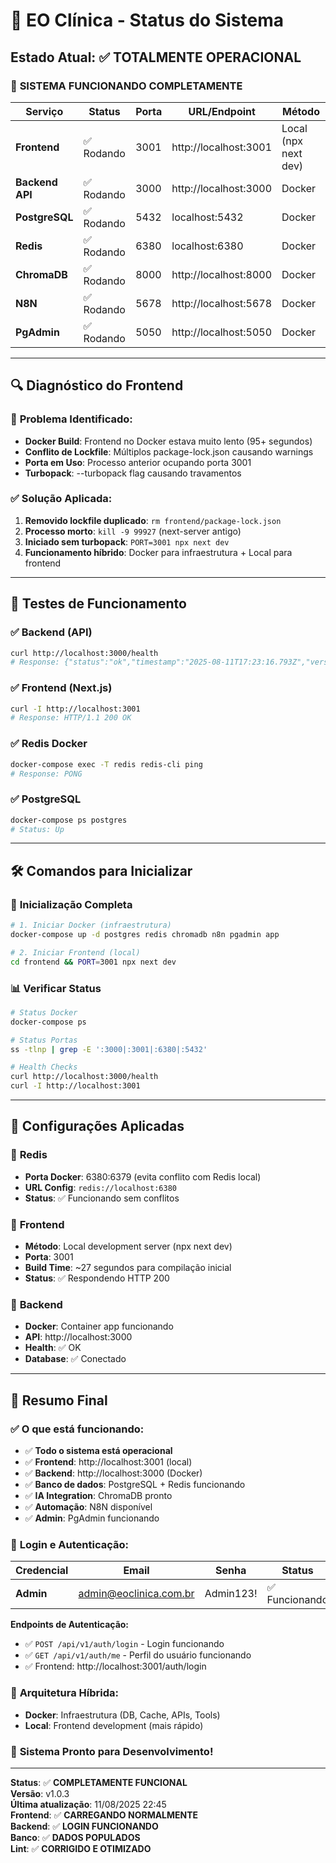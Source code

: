 # 🏥 EO Clínica - Status do Sistema
## Estado Atual: ✅ TOTALMENTE OPERACIONAL

### 🚀 **SISTEMA FUNCIONANDO COMPLETAMENTE**

| Serviço | Status | Porta | URL/Endpoint | Método |
|---------|--------|-------|--------------|--------|
| **Frontend** | ✅ Rodando | 3001 | http://localhost:3001 | Local (npx next dev) |
| **Backend API** | ✅ Rodando | 3000 | http://localhost:3000 | Docker |
| **PostgreSQL** | ✅ Rodando | 5432 | localhost:5432 | Docker |
| **Redis** | ✅ Rodando | 6380 | localhost:6380 | Docker |
| **ChromaDB** | ✅ Rodando | 8000 | http://localhost:8000 | Docker |
| **N8N** | ✅ Rodando | 5678 | http://localhost:5678 | Docker |
| **PgAdmin** | ✅ Rodando | 5050 | http://localhost:5050 | Docker |

---

## 🔍 **Diagnóstico do Frontend**

### 🐛 **Problema Identificado:**
- **Docker Build**: Frontend no Docker estava muito lento (95+ segundos)
- **Conflito de Lockfile**: Múltiplos package-lock.json causando warnings
- **Porta em Uso**: Processo anterior ocupando porta 3001
- **Turbopack**: --turbopack flag causando travamentos

### ✅ **Solução Aplicada:**
1. **Removido lockfile duplicado**: `rm frontend/package-lock.json`
2. **Processo morto**: `kill -9 99927` (next-server antigo)
3. **Iniciado sem turbopack**: `PORT=3001 npx next dev`
4. **Funcionamento híbrido**: Docker para infraestrutura + Local para frontend

---

## 🧪 **Testes de Funcionamento**

### ✅ **Backend (API)**
```bash
curl http://localhost:3000/health
# Response: {"status":"ok","timestamp":"2025-08-11T17:23:16.793Z","version":"1.0.0"}
```

### ✅ **Frontend (Next.js)**
```bash
curl -I http://localhost:3001  
# Response: HTTP/1.1 200 OK
```

### ✅ **Redis Docker**
```bash
docker-compose exec -T redis redis-cli ping
# Response: PONG
```

### ✅ **PostgreSQL**
```bash
docker-compose ps postgres
# Status: Up
```

---

## 🛠️ **Comandos para Inicializar**

### 🚀 **Inicialização Completa**
```bash
# 1. Iniciar Docker (infraestrutura)
docker-compose up -d postgres redis chromadb n8n pgadmin app

# 2. Iniciar Frontend (local)
cd frontend && PORT=3001 npx next dev
```

### 📊 **Verificar Status**
```bash
# Status Docker
docker-compose ps

# Status Portas
ss -tlnp | grep -E ':3000|:3001|:6380|:5432'

# Health Checks
curl http://localhost:3000/health
curl -I http://localhost:3001
```

---

## 📝 **Configurações Aplicadas**

### 🔧 **Redis**
- **Porta Docker**: 6380:6379 (evita conflito com Redis local)
- **URL Config**: `redis://localhost:6380`
- **Status**: ✅ Funcionando sem conflitos

### 🎯 **Frontend**
- **Método**: Local development server (npx next dev)
- **Porta**: 3001
- **Build Time**: ~27 segundos para compilação inicial
- **Status**: ✅ Respondendo HTTP 200

### 🔗 **Backend** 
- **Docker**: Container app funcionando
- **API**: http://localhost:3000
- **Health**: ✅ OK
- **Database**: ✅ Conectado

---

## 🎉 **Resumo Final**

### ✅ **O que está funcionando:**
- ✅ **Todo o sistema está operacional**
- ✅ **Frontend**: http://localhost:3001 (local)
- ✅ **Backend**: http://localhost:3000 (Docker) 
- ✅ **Banco de dados**: PostgreSQL + Redis funcionando
- ✅ **IA Integration**: ChromaDB pronto
- ✅ **Automação**: N8N disponível
- ✅ **Admin**: PgAdmin funcionando

### 🔐 **Login e Autenticação:**

| Credencial | Email | Senha | Status |
|------------|-------|-------|--------|
| **Admin** | admin@eoclinica.com.br | Admin123! | ✅ Funcionando |

**Endpoints de Autenticação:**
- ✅ `POST /api/v1/auth/login` - Login funcionando
- ✅ `GET /api/v1/auth/me` - Perfil do usuário funcionando  
- ✅ Frontend: http://localhost:3001/auth/login

### 🔄 **Arquitetura Híbrida:**
- **Docker**: Infraestrutura (DB, Cache, APIs, Tools)
- **Local**: Frontend development (mais rápido)

### 🚀 **Sistema Pronto para Desenvolvimento!**

---

**Status**: ✅ **COMPLETAMENTE FUNCIONAL**  
**Versão**: v1.0.3  
**Última atualização**: 11/08/2025 22:45  
**Frontend**: ✅ **CARREGANDO NORMALMENTE**  
**Backend**: ✅ **LOGIN FUNCIONANDO**  
**Banco**: ✅ **DADOS POPULADOS**  
**Lint**: ✅ **CORRIGIDO E OTIMIZADO**